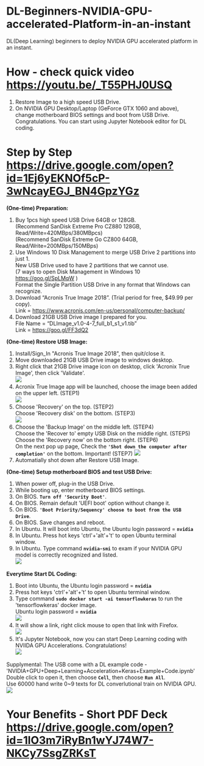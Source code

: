# DL-Beginners-NVIDIA-GPU-accelerated-Platform-in-an-instant
DL(Deep Learning) beginners to deploy NVIDIA GPU accelerated platform in an instant.

# How - check quick video https://youtu.be/_T55PHJ0USQ
1. Restore Image to a high speed USB Drive.  
2. On NVIDIA GPU Desktop/Laptop (GeForce GTX 1060 and above), change motherboard BIOS settings and boot from USB Drive.  
   Congratulations. You can start using Jupyter Notebook editor for DL coding.

# Step by Step https://drive.google.com/open?id=1Ej6yEKNOf5cP-3wNcayEGJ_BN4GpzYGz
**(One-time) Preparation:** 
1. Buy 1pcs high speed USB Drive 64GB or 128GB.  
   (Recommend SanDisk Extreme Pro CZ880 128GB, Read/Write=420MBps/380MBpcs)  
   (Recommend SanDisk Extreme Go CZ800 64GB, Read/Write=200MBps/150MBps)  
2. Use Windows 10 Disk Management to merge USB Drive 2 partitions into just 1.  
   New USB Drive used to have 2 partitions that we cannot use.  
   (7 ways to open Disk Management in Windows 10 https://goo.gl/SpLMqW )  
   Format the Single Partition USB Drive in any format that Windows can recognize.  
3. Download “Acronis True Image 2018”. (Trial period for free, $49.99 per copy).  
   Link = https://www.acronis.com/en-us/personal/computer-backup/  
4. Download 21GB USB Drive image I prepared for you.  
   File Name = “DLImage_v1.0-4-7_full_b1_s1_v1.tib”  
   Link = https://goo.gl/FF3dQ2  
   
**(One-time) Restore USB Image:**  
1. Install/Sign_In "Acronis True Image 2018", then quit/close it.  
2. Move downloaded 21GB USB Drive image to windows desktop.  
3. Right click that 21GB Drive image icon on desktop, click 'Acronix True Image', then click 'Validate'.  
![](/photo/Picture1a.png)  
4. Acronix True Image app will be launched, choose the image been added on the upper left. (STEP1)  
![](/photo/Picture1b.png)  
5. Choose 'Recovery' on the top. (STEP2)  
   Choose 'Recovery disk' on the bottom. (STEP3)  
![](/photo/Picture1c.png)
6. Choose the 'Backup Image' on the middle left. (STEP4)  
   Choose the 'Recover to' empty USB Disk on the middle right. (STEP5)  
   Choose the 'Recovery now' on the bottom right. (STEP6)  
   On the next pop up page, Check the **`'Shot down the computer after completion'`** on the bottom. Important! (STEP7)
![](/photo/Picture1d.png)  
7. Automatially shot down after Restore USB Image.  

**(One-time) Setup motherboard BIOS and test USB Drive:**  
1. When power off, plug-in the USB Drive.
2. While booting up, enter motherboard BIOS settings.  
3. On BIOS. **`Turn off 'Security Boot'`**.  
4. On BIOS. Remain default 'UEFI boot' option without change it.  
5. On BIOS. **`'Boot Priority/Sequency' choose to boot from the USB Drive`**.  
6. On BIOS. Save changes and reboot.  
7. In Ubuntu. It will boot into Ubuntu, the Ubuntu login password = **`nvidia`**  
8. In Ubuntu. Press hot keys 'ctrl'+'alt'+'t' to open Ubuntu terminal window.  
9. In Ubuntu. Type command **`nvidia-smi`** to exam if your NVIDIA GPU model is correctly recognized and listed.  
![](/photo/Picture2a.png)  
 
**Everytime Start DL Coding:**  
1. Boot into Ubuntu, the Ubuntu login password = **`nvidia`**  
2. Press hot keys 'ctrl'+'alt'+'t' to open Ubuntu terminal window.  
3. Type command **`sudo docker start -ai tensorflowkeras`** to run the 'tensorflowkeras' docker image.  
   Ubuntu login password = **`nvidia`**  
![](/photo/Picture3a.png)  
4. It will show a link, right click mouse to open that link with Firefox.  
![](/photo/Picture3b.png)  
5. It's Jupyter Notebook, now you can start Deep Learning coding with NVIIDA GPU Accelerations. Congratulations!  
![](/photo/Picture3c.png)  

Supplymental: The USB come with a DL example code - 'NVIDIA+GPU+Deep+Learning+Acceleration+Keras+Example+Code.ipynb'   
Double click to open it, then choose  **`Cell`**, then choose **`Run All`**.  
Use 60000 hand write 0~9 texts for DL converlutional train on NVIDIA GPU. 
![](/photo/Picture3d.png)  

# Your Benefits - Short PDF Deck https://drive.google.com/open?id=1lO3m7iRyBn1wYJ74W7-NKCy7SsgZRKsT

